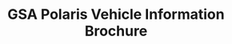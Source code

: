 ---
highlight: "false" 
title: "GSA Polaris Vehicle Information Brochure "
description: "Planned for 2023, Polaris will be a multiple-award indefinite-delivery/indefinite-quantity (MA-IDIQ)
Governmentwide Acquisition Contract (GWAC). Polaris will provide access to customized information technology (IT) services and IT service-based solutions from small businesses. "
url-link: "https://www.gsa.gov/system/files/Integrated_Technology_Services/PolarisComingSoonBrochure.pdf"
type: "PDF"
gov-only: "false"
is-external: "true"
publication-date: "September 01, 2022"
reading-time: "5"
resource-type: "Information Slick"
filter: "contract-solutions"
audience: "contracts-acquisitions"
branded-offerings: "acquisition-policy-it-category"
---